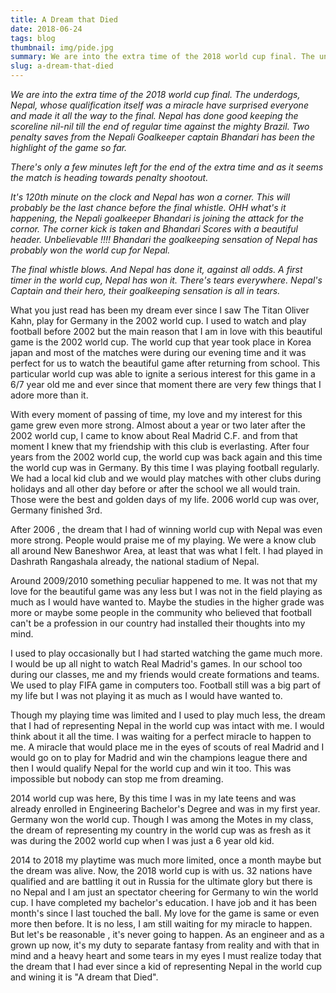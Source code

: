 ```yaml
---
title: A Dream that Died 
date: 2018-06-24
tags: blog
thumbnail: img/pide.jpg
summary: We are into the extra time of the 2018 world cup final. The underdogs, Nepal, whose qualification itself was a miracle have surprised everyone and made it all the way to the final.
slug: a-dream-that-died
---
```

_We are into the extra time of the 2018 world cup final. The underdogs, Nepal, whose qualification itself was a miracle have surprised everyone and made it all the way to the final. Nepal has done good keeping the scoreline nil-nil till the end of regular time against the mighty Brazil. Two penalty saves from the Nepali Goalkeeper captain Bhandari has been the highlight of the game so far._

_There's only a few minutes left for the end of the extra time and as it seems the match is heading towards penalty shootout._

_It's 120th minute on the clock and Nepal has won a corner. This will probably be the last chance before the final whistle. OHH what's it happening, the Nepali goalkeeper Bhandari is joining the attack for the cornor. The corner kick is taken and Bhandari Scores with a beautiful header. Unbelievable !!!! Bhandari the goalkeeping sensation of Nepal has probably won the world cup for Nepal._

_The final whistle blows. And Nepal has done it, against all odds. A first timer in the world cup, Nepal has won it. There's tears everywhere. Nepal's Captain and their hero, their goalkeeping sensation is all in tears._


What you just read has been my dream ever since I saw The Titan Oliver Kahn, play for Germany in the 2002 world cup. I used to watch and play football before 2002 but the main reason that I am in love with this beautiful game is the 2002 world cup. The world cup that year took place in Korea japan and most of the matches were during our evening time and it was perfect for us to watch the beautiful game after returning from school. This particular world cup was able to ignite a serious interest for this game in a 6/7 year old me and ever since that moment there are very few things that I adore more than it. 

With every moment of passing of time, my love and my interest for this game grew even more strong. Almost about a year or two later after the 2002 world cup, I came to know about Real Madrid C.F. and from that moment I knew that my friendship with this club is everlasting. After four years from the 2002 world cup, the world cup was back again and this time the world cup was in Germany. By this time I was playing football regularly. We had a local kid club and we would play matches with other clubs during holidays and all other day before or after the school we all would train. Those were the best and golden days of my life. 2006 world cup was over, Germany finished 3rd. 

After 2006 , the dream that I had of winning world cup with Nepal was even more strong. People would praise me of my playing. We were a know club all around New Baneshwor Area, at least that was what I felt. I had played in Dashrath Rangashala already, the national stadium of Nepal. 

Around 2009/2010 something peculiar happened to me. It was not that my love for the beautiful game was any less but I was not in the field playing as much as I would have wanted to. Maybe the studies in the higher grade was more or maybe some people in the community who believed that football can't be a profession in our country had installed their thoughts into my mind. 

I used to play occasionally but I had started watching the game much more. I would be up all night to watch Real Madrid's games. In our school too during our classes, me and my friends would create formations and teams. We used to play FIFA game in computers too. Football still was a big part of my life but I was not playing it as much as I would have wanted to. 

Though my playing time was limited and I used to play much less, the dream that I had of representing Nepal in the world cup was intact with me. I would think about it all the time. I was waiting for a perfect miracle to happen to me. A miracle that would place me in the eyes of scouts of real Madrid and I would go on to play for Madrid and win the champions league there and then I would qualify Nepal for the world cup and win it too. This was impossible but nobody can stop me from dreaming. 

2014 world cup was here, By this time I was in my late teens and was already enrolled in Engineering Bachelor's Degree and was in my first year. Germany won the world cup. Though I was among the Motes in my class, the dream of representing my country in the world cup was as fresh as it was during the 2002 world cup when I was just a 6 year old kid. 

2014 to 2018 my playtime was much more limited, once a month maybe but the dream was alive. Now, the 2018 world cup is with us. 32 nations have qualified and are battling it out in Russia for the ultimate glory but there is no Nepal and I am just an spectator cheering for Germany to win the world cup. I have completed my bachelor's education.  I have job and it has been month's since I last touched the ball. My love for the game is same or even more then before. It is no less, I am still waiting for my miracle to happen. But let's be reasonable , it's never going to happen. As an engineer and as a grown up now, it's my duty to separate fantasy from reality and with that in mind and a heavy heart and some tears in my eyes I must realize today that the dream that I had ever since a kid of representing Nepal in the world cup and wining it is "A dream that Died".
